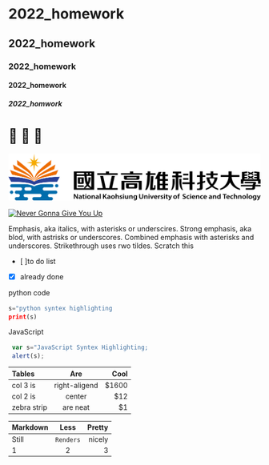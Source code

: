 # 2022_homework
## 2022_homework
### 2022_homework
#### 2022_homework
##### 2022_homwork


# :poop: :dog: :crown:

![nkust](nkust.png "nkust")

[![Never Gonna Give You Up](https://img.youtube.com/vi/dQw4w9WgXcQ/0.jpg)](https://www.youtube.com/watch?v=dQw4w9WgXcQ "Nerver Gonna Give You up")

Emphasis, aka italics, with asterisks or underscires.
Strong emphasis, aka blod, with astrisks or underscores.
Combined emphasis with asterisks and underscores.
Strikethrough uses rwo tildes. Scratch this

- [ ]to do list 
- [x] already done

python code
```python
s="python syntex highlighting
print(s)
```

JavaScript
```javascript
 var s="JavaScript Syntex Highlighting;
 alert(s);
```

|Tables | Are | Cool|
|:------|:-----:|----:|
|col 3 is|right-aligend|$1600|
|col 2 is|center|$12|
|zebra strip| are neat| $1|


|Markdown | Less | Pretty|
|:------|:-----:|----:|
|Still|```Renders```|nicely|
|1|2|3|
